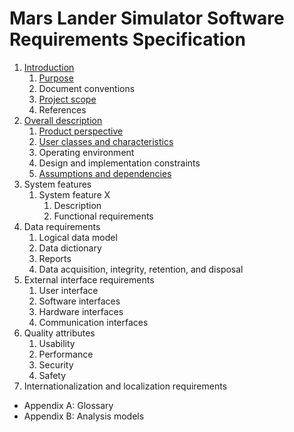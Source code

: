 # Mars Lander Simulator Software Requirements Specification

1. [Introduction](/documentation/vision_and_scope)
   1. [Purpose](/documentation/vision_and_scope/business_requirements)
   2. Document conventions
   3. [Project scope](/documentation/vision_and_scope/scope_and_limitations)
   4. References
2. [Overall description](/documentation/vision_and_scope/business_requirements)
   1. [Product perspective](/documentation/vision_and_scope/business_requirements)
   2. [User classes and characteristics](/documentation/user_requirements)
   3. Operating environment
   4. Design and implementation constraints
   5. [Assumptions and dependencies](/documentation/vision_and_scope/business_requirements#business_assumptions_and_dependencies)
3. System features
   1. System feature X
      1. Description
      2. Functional requirements
4. Data requirements
   1. Logical data model
   2. Data dictionary
   3. Reports
   4. Data acquisition, integrity, retention, and disposal
5. External interface requirements
   1. User interface
   2. Software interfaces
   3. Hardware interfaces
   4. Communication interfaces
6. Quality attributes
   1. Usability
   2. Performance
   3. Security
   4. Safety
7. Internationalization and localization requirements

* Appendix A: Glossary
* Appendix B: Analysis models
